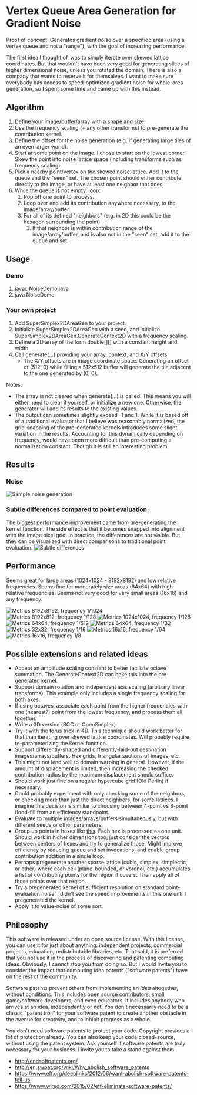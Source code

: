 # Vertex Queue Area Generation for Gradient Noise
Proof of concept. Generates gradient noise over a specified area (using a vertex queue and not a "range"), with the goal of increasing performance.

The first idea I thought of, was to simply iterate over skewed lattice coordinates. But that wouldn't have been very good for generating slices of higher dimensional noise, unless you rotated the domain. There is also a company that wants to reserve it for themselves. I want to make sure everybody has access to speed-optimized gradient noise for whole-area generation, so I spent some time and came up with this instead.

## Algorithm
1. Define your image/buffer/array with a shape and size.
2. Use the frequency scaling (+ any other transforms) to pre-generate the contribution kernel.
3. Define the offset for the noise generation (e.g. if generating large tiles of an even larger world).
4. Start at some point on the image. I chose to start on the lowest corner. Skew the point into noise lattice space (including transforms such as frequency scaling).
5. Pick a nearby point/vertex on the skewed noise lattice. Add it to the queue and the "seen" set. The chosen point should either contribute directly to the image, or have at least one neighbor that does.
6. While the queue is not empty, loop:
	1. Pop off one point to process.
	2. Loop over and add its contribution anywhere necessary, to the image/array/buffer.
	3. For all of its defined "neighbors" (e.g. in 2D this could be the hexagon surrounding the point)
		1. If that neighbor is within contribution range of the image/array/buffer, and is also not in the "seen" set, add it to the queue and set.

## Usage

### Demo
1. javac NoiseDemo.java
2. java NoiseDemo

### Your own project
1. Add SuperSimplex2DAreaGen to your project.
2. Initialize SuperSimplex2DAreaGen with a seed, and initialize SuperSimplex2DAreaGen.GenerateContext2D with a frequency scaling.
3. Define a 2D array of the form double[][] with a constant height and width.
4. Call generate(...) providing your array, context, and X/Y offsets.
	* The X/Y offsets are in image coordinate space. Generating an offset of (512, 0) while filling a 512x512 buffer will generate the tile adjacent to the one generated by (0, 0).

Notes:
* The array is not cleared when generate(...) is called. This means you will either need to clear it yourself, or initialize a new one. Otherwise, the generator will add its results to the existing values.
* The output can sometimes slightly exceed -1 and 1. While it is based off of a traditional evaluator that I believe was reasonably normalized, the grid-snapping of the pre-generated kernels introduces some slight variation in the results. Accounting for this dynamically depending on frequency, would have been more difficult than pre-computing a normalization constant. Though it is still an interesting problem.

## Results

### Noise
![Sample noise generation](images/noise.png?raw=true)

### Subtle differences compared to point evaluation.
The biggest performance improvement came from pre-generating the kernel function. The side effect is that it becomes snapped into alignment with the image pixel grid. In practice, the differences are not visible. But they can be visualized with direct comparisons to traditional point evaluation.
![Subtle differences](images/noise_diff.png?raw=true)

## Performance
Seems great for large areas (1024x1024 - 8192x8192) and low relative frequencies. Seems fine for moderately size areas (64x64) with high relative frequencies. Seems not very good for very small areas (16x16) and any frequency.

![Metrics 8192x8192, frequency 1/1024](images/metrics_8192_1024.png)
![Metrics 8192x812, frequency 1/128](images/metrics_8192_128.png)
![Metrics 1024x1024, frequency 1/128](images/metrics_1024_128.png)
![Metrics 64x64, frequency 1/512](images/metrics_64_512.png)
![Metrics 64x64, frequency 1/32](images/metrics_64_32.png)
![Metrics 32x32, frequency 1/16](images/metrics_32_16.png)
![Metrics 16x16, frequency 1/64](images/metrics_16_64.png)
![Metrics 16x16, frequency 1/8](images/metrics_16_8.png)

## Possible extensions and related ideas
* Accept an amplitude scaling constant to better faciliate octave summation. The GenerateContext2D can bake this into the pre-generated kernel.
* Support domain rotation and independent axis scaling (arbitrary linear transforms). This example only includes a single frequency scaling for both axes.
* If using octaves, associate each point from the higher frequencies with one (nearest?) point from the lowest frequency, and process them all together.
* Write a 3D version (BCC or OpenSimplex)
* Try it with the torus trick in 4D. This technique should work better for that than iterating over skewed lattice coordinates. Will probably require re-parameterizing the kernel function.
* Support differently-shaped and differently-laid-out destination images/arrays/buffers. Hex grids, triangular sections of images, etc.
* This might not lend well to domain warping in general. However, if the amount of displacement is limited, then increasing the checked contribution radius by the maximum displacement should suffice.
* Should work just fine on a regular hypercube grid (Old Perlin) if necessary.
* Could probably experiment with only checking some of the neighbors, or checking more than just the direct neighbors, for some lattices. I imagine this decision is similiar to choosing between 4-point vs 8-point flood-fill from an efficiency standpoint.
* Evaluate to multiple images/arrays/buffers simultaneously, but with different seeds or other parameters.
* Group up points in hexes like [this](images/proposed_hex_groups.png?raw=true). Each hex is processed as one unit. Should work in higher dimensions too, just consider the vectors between centers of hexes and try to generalize those. Might improve efficiency by reducing queue and set invocations, and enable group contribution addition in a single loop.
* Perhaps pregenerate another sparse lattice (cubic, simplex, simplectic, or other) where each cell (plane-bounded, or voronoi, etc.) accumulates a list of contributing points for the region it covers. Then apply all of those points over that region.
* Try a pregenerated kernel of sufficient resolution on standard point-evaluation noise. I didn't see the speed improvements in this one until I pregenerated the kernel.
* Apply it to value-noise of some sort.

## Philosophy
This software is released under an open source license. With this license, you can use it for just about anything: independent projects, commercial projects, education, redistributable libraries, etc. That said, it is preferred that you not use it in the process of discovering and patenting computing ideas. Obviously, I cannot stop you from doing so. But I would invite you to consider the impact that computing idea patents ("software patents") have on the rest of the community.

Software patents prevent others from implementing an *idea* altogether, without conditions. This includes open source contributors, small game/software developers, and even educators. It includes anybody who arrives at an idea, independently or not. You don't necessarily need to be a classic "patent troll" for your software patent to create another obstacle in the avenue for creativity, and to inhibit progress as a whole.

You don't need software patents to protect your code. Copyright provides a lot of protection already. You can also keep your code closed-source, without using the patent system. Ask yourself if software patents are truly necessary for your business. I invite you to take a stand against them.

* http://endsoftpatents.org/
* http://en.swpat.org/wiki/Why_abolish_software_patents
* https://www.eff.org/deeplinks/2012/06/want-abolish-software-patents-tell-us
* https://www.wired.com/2015/02/eff-eliminate-software-patents/
